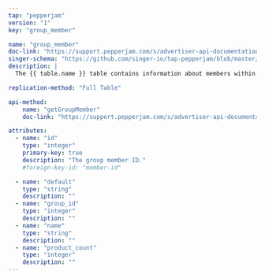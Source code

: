```yaml
---
tap: "pepperjam"
version: "1"
key: "group_member"

name: "group_member"
doc-link: "https://support.pepperjam.com/s/advertiser-api-documentation#Member"
singer-schema: "https://github.com/singer-io/tap-pepperjam/blob/master/tap_pepperjam/schemas/group_member.json"
description: |
  The {{ table.name }} table contains information about members within groups in your {{ integration.display_name }} account.

replication-method: "Full Table"

api-method:
    name: "getGroupMember"
    doc-link: "https://support.pepperjam.com/s/advertiser-api-documentation#Member"

attributes:
  - name: "id"
    type: "integer"
    primary-key: true
    description: "The group member ID."
    #foreign-key-id: "member-id"

  - name: "default"
    type: "string"
    description: ""
  - name: "group_id"
    type: "integer"
    description: "" 
  - name: "name"
    type: "string"
    description: ""
  - name: "product_count"
    type: "integer"
    description: ""
---
```

